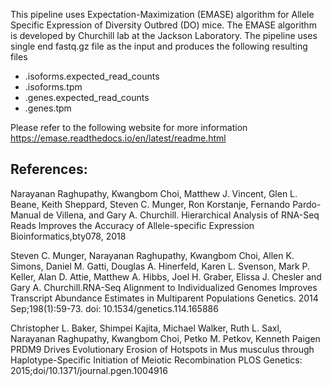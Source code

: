 This pipeline uses Expectation-Maximization (EMASE) algorithm for Allele
Specific Expression of Diversity Outbred (DO) mice. The EMASE algorithm
is developed by Churchill lab at the Jackson Laboratory.
The pipeline uses single end fastq.gz file as the input and produces the
following resulting files

* .isoforms.expected_read_counts
* .isoforms.tpm
* .genes.expected_read_counts
* .genes.tpm

Please refer to the following website for more information
https://emase.readthedocs.io/en/latest/readme.html

## References:
Narayanan Raghupathy, Kwangbom Choi, Matthew J. Vincent, Glen L. Beane, 
Keith Sheppard, Steven C. Munger, Ron Korstanje, 
Fernando Pardo-Manual de Villena, and Gary A. Churchill. 
Hierarchical Analysis of RNA-Seq Reads Improves the Accuracy of 
Allele-specific Expression Bioinformatics,bty078, 2018


Steven C. Munger, Narayanan Raghupathy, Kwangbom Choi, Allen K. Simons, 
Daniel M. Gatti, Douglas A. Hinerfeld, Karen L. Svenson, Mark P. Keller, 
Alan D. Attie, Matthew A. Hibbs, Joel H. Graber, Elissa J. Chesler 
and Gary A. Churchill.RNA-Seq Alignment to Individualized Genomes 
Improves Transcript Abundance Estimates in Multiparent Populations 
Genetics. 2014 Sep;198(1):59-73. doi: 10.1534/genetics.114.165886

Christopher L. Baker, Shimpei Kajita, Michael Walker, Ruth L. Saxl, 
Narayanan Raghupathy, Kwangbom Choi, Petko M. Petkov, Kenneth Paigen 
PRDM9 Drives Evolutionary Erosion of Hotspots in Mus musculus through 
Haplotype-Specific Initiation of Meiotic Recombination
PLOS Genetics: 2015;doi/10.1371/journal.pgen.1004916